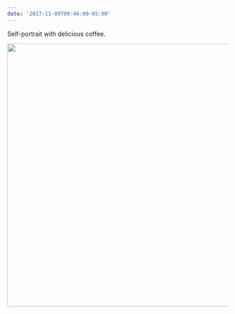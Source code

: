 ```yaml
---
date: '2017-11-09T09:46:00-05:00'
---
```

Self-portrait with delicious coffee.

<img src="uploads/2017/21e292a31e.jpg" width="600" height="600" />
